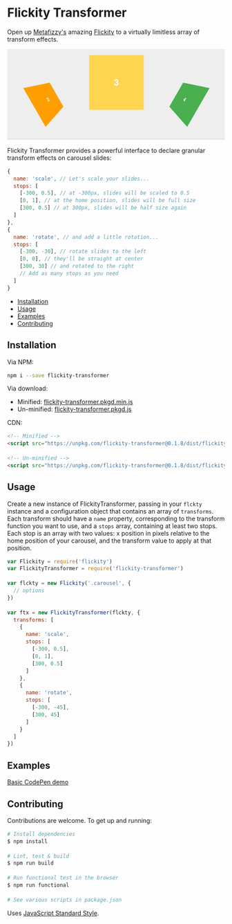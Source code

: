 # Flickity Transformer

Open up [Metafizzy's](http://metafizzy.co/) amazing [Flickity](http://flickity.metafizzy.co/) to a virtually limitless array of transform effects.

[![Demo image](demo.gif)](http://codepen.io/elcontraption/full/RGPboR/)

Flickity Transformer provides a powerful interface to declare granular transform effects on carousel slides:

```js
{
  name: 'scale', // Let's scale your slides...
  stops: [
    [-300, 0.5], // at -300px, slides will be scaled to 0.5
    [0, 1], // at the home position, slides will be full size
    [300, 0.5] // at 300px, slides will be half size again
  ]
},
{
  name: 'rotate', // and add a little rotation...
  stops: [
    [-300, -30], // rotate slides to the left
    [0, 0], // they'll be straight at center
    [300, 30] // and rotated to the right
    // Add as many stops as you need
  ]
}
```

- [Installation](#installation)
- [Usage](#usage)
- [Examples](#examples)
- [Contributing](#contributing)

## Installation
Via NPM:
```bash
npm i --save flickity-transformer
```

Via download:
- Minified: [flickity-transformer.pkgd.min.js](https://unpkg.com/flickity-transformer@0.1.8/dist/flickity-transformer.pkgd.min.js)
- Un-minified: [flickity-transformer.pkgd.js](https://unpkg.com/flickity-transformer@0.1.8/dist/flickity-transformer.pkgd.js)

CDN:
```html
<!-- Minified -->
<script src="https://unpkg.com/flickity-transformer@0.1.8/dist/flickity-transformer.pkgd.min.js"></script>

<!-- Un-minified -->
<script src="https://unpkg.com/flickity-transformer@0.1.8/dist/flickity-transformer.pkgd.js"></script>
```

## Usage
Create a new instance of FlickityTransformer, passing in your `flckty` instance and a configuration object that contains an array of `transforms`. Each transform should have a `name` property, corresponding to the transform function you want to use, and a `stops` array, containing at least two stops. Each stop is an array with two values: x position in pixels relative to the home position of your carousel, and the transform value to apply at that position.

```js
var Flickity = require('flickity')
var FlickityTransformer = require('flickity-transformer')

var flckty = new Flickity('.carousel', {
  // options
})

var ftx = new FlickityTransformer(flckty, {
  transforms: [
    {
      name: 'scale',
      stops: [
        [-300, 0.5],
        [0, 1],
        [300, 0.5]
      ]
    },
    {
      name: 'rotate',
      stops: [
        [-300, -45],
        [300, 45]
      ]
    }
  ]
})
```

## Examples
[Basic CodePen demo](http://codepen.io/elcontraption/pen/RGPboR)

## Contributing
Contributions are welcome. To get up and running:

```bash
# Install dependencies
$ npm install

# Lint, test & build
$ npm run build

# Run functional test in the browser
$ npm run functional

# See various scripts in package.json
```
Uses [JavaScript Standard Style](http://standardjs.com/).

